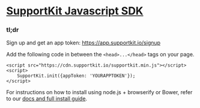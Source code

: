 # [SupportKit Javascript SDK](supportkit.io)

### tl;dr
Sign up and get an app token: https://app.supportkit.io/signup

Add the following code in between the ```<head>...</head>``` tags on your page.

    <script src="https://cdn.supportkit.io/supportkit.min.js"></script>
    <script>
        SupportKit.init({appToken: 'YOURAPPTOKEN'});
    </script>

For instructions on how to install using node.js + browserify or Bower, refer to our [docs and full install guide](http://docs.supportkit.io).